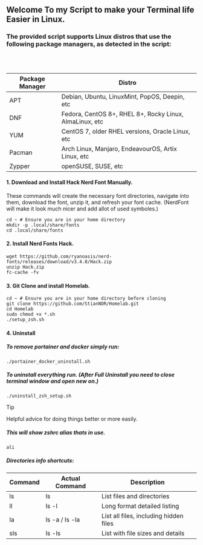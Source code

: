## Welcome To my Script to make your Terminal life Easier in Linux.

### The provided script supports Linux distros that use the following package managers, as detected in the script:

<br><br>

| Package Manager | Distro |
|---------|----------------|
| APT     | Debian, Ubuntu, LinuxMint, PopOS, Deepin, etc  |
| DNF     | Fedora, CentOS 8+, RHEL 8+, Rocky Linux, AlmaLinux, etc |
| YUM     | CentOS 7, older RHEL versions, Oracle Linux, etc  |
| Pacman  | Arch Linux, Manjaro, EndeavourOS, Artix Linux, etc      |
| Zypper  | openSUSE, SUSE, etc     |


#### 1. Download and Install Hack Nerd Font Manually.


These commands will create the necessary font directories, navigate into them, download the font, unzip it, and refresh your font cache.
(NerdFont will make it look much nicer and add allot of used symboles.)
```
cd ~ # Ensure you are in your home directory
mkdir -p .local/share/fonts 
cd .local/share/fonts
```


#### 2. Install Nerd Fonts Hack.
```
wget https://github.com/ryanoasis/nerd-fonts/releases/download/v3.4.0/Hack.zip
unzip Hack.zip
fc-cache -fv
```


#### 3. Git Clone and install Homelab.
```
cd ~ # Ensure you are in your home directory before cloning
git clone https://github.com/StianNOR/Homelab.git
cd Homelab
sudo chmod +x *.sh
./setup_zsh.sh
```


#### 4. Uninstall
##### To remove portainer and docker simply run:
```
./portainer_docker_uninstall.sh
```



##### To uninstall everything run. (After Full Uninstall you need to close terminal window and open new on.)
```
./uninstall_zsh_setup.sh
```

> [!TIP]
> Helpful advice for doing things better or more easily.


##### This will show zshrc alias thats in use.
```
ali
```

##### Directories info shortcuts:

| Command | Actual Command | Description                    |
|---------|----------------|-------------------------------|
| ls      | ls             | List files and directories     |
| ll      | ls -l          | Long format detailed listing   |
| la      | ls -a / ls -la | List all files, including hidden files |
| sls     | ls -ls         | List with file sizes and details |
